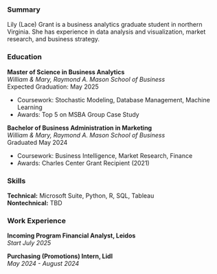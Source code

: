 ### Summary
Lily (Lace) Grant is a business analytics graduate student in northern Virginia. She has experience in data analysis and visualization, market research, and business strategy.

### Education
**Master of Science in Business Analytics**  
*William & Mary, Raymond A. Mason School of Business*  
Expected Graduation: May 2025  
- Coursework: Stochastic Modeling, Database Management, Machine Learning
- Awards: Top 5 on MSBA Group Case Study

**Bachelor of Business Administration in Marketing**  
*William & Mary, Raymond A. Mason School of Business*  
Graduated May 2024  
- Coursework: Business Intelligence, Market Research, Finance
- Awards: Charles Center Grant Recipient (2021)

### Skills
**Technical:** Microsoft Suite, Python, R, SQL, Tableau  
**Nontechnical:**  TBD

### Work Experience
**Incoming Program Financial Analyst, Leidos**  
*Start July 2025*  

**Purchasing (Promotions) Intern, Lidl**  
*May 2024 - August 2024*  
